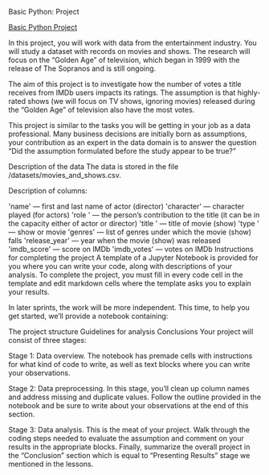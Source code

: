Basic Python: Project


[Basic Python Project](https://github.com/raulmejia000/Data_projects_TripleTen/blob/main/Basic%20Python%20Project/Basic%20Python%20Project%201.ipynb)



In this project, you will work with data from the entertainment industry. You will study a dataset with records on movies and shows. The research will focus on the “Golden Age” of television, which began in 1999 with the release of The Sopranos and is still ongoing.

The aim of this project is to investigate how the number of votes a title receives from IMDb users impacts its ratings. The assumption is that highly-rated shows (we will focus on TV shows, ignoring movies) released during the “Golden Age” of television also have the most votes.

This project is similar to the tasks you will be getting in your job as a data professional. Many business decisions are initially born as assumptions, your contribution as an expert in the data domain is to answer the question “Did the assumption formulated before the study appear to be true?”

Description of the data
The data is stored in the file /datasets/movies_and_shows.csv. 

Description of columns:

'name' — first and last name of actor (director)
'character' — character played (for actors)
'role ' — the person’s contribution to the title (it can be in the capacity either of actor or director)
'title ' — title of movie (show)
'type ' — show or movie
'genres' — list of genres under which the movie (show) falls
'release_year' — year when the movie (show) was released
'imdb_score' — score on IMDb
'imdb_votes' — votes on IMDb
Instructions for completing the project
A template of a Jupyter Notebook is provided for you where you can write your code, along with descriptions of your analysis. To complete the project, you must fill in every code cell in the template and edit markdown cells where the template asks you to explain your results.

In later sprints, the work will be more independent. This time, to help you get started, we’ll provide a notebook containing:

The project structure
Guidelines for analysis
Conclusions
Your project will consist of three stages:

Stage 1: Data overview. The notebook has premade cells with instructions for what kind of code to write, as well as text blocks where you can write your observations.

Stage 2: Data preprocessing. In this stage, you’ll clean up column names and address missing and duplicate values. Follow the outline provided in the notebook and be sure to write about your observations at the end of this section.

Stage 3: Data analysis. This is the meat of your project. Walk through the coding steps needed to evaluate the assumption and comment on your results in the appropriate blocks. Finally, summarize the overall project in the “Conclusion” section which is equal to “Presenting Results” stage we mentioned in the lessons.
